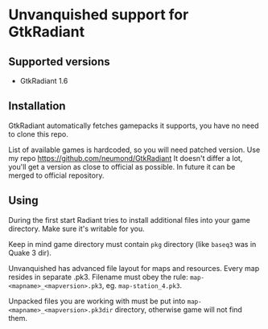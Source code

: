 Unvanquished support for GtkRadiant
===================================

Supported versions
------------------

* GtkRadiant 1.6

Installation
------------

GtkRadiant automatically fetches gamepacks it supports, you have no need to clone this repo.

List of available games is hardcoded, so you will need patched version.
Use my repo https://github.com/neumond/GtkRadiant
It doesn't differ a lot, you'll get a version as close to official as possible.
In future it can be merged to official repository.

Using
-----

During the first start Radiant tries to install additional files into your game directory.
Make sure it's writable for you.

Keep in mind game directory must contain `pkg` directory (like `baseq3` was in Quake 3 dir).

Unvanquished has advanced file layout for maps and resources. Every map resides in separate .pk3.
Filename must obey the rule: `map-<mapname>_<mapversion>.pk3`, eg. `map-station_4.pk3`.

Unpacked files you are working with must be put into `map-<mapname>_<mapversion>.pk3dir` directory,
otherwise game will not find them.
